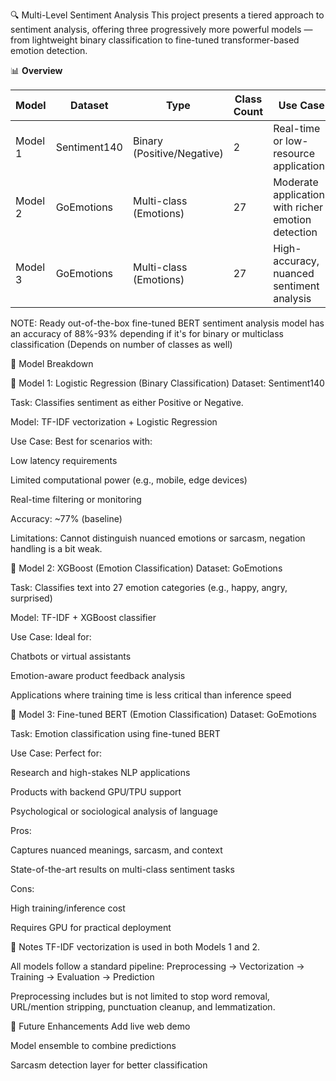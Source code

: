 🔍 Multi-Level Sentiment Analysis
This project presents a tiered approach to sentiment analysis, offering three progressively more powerful models — from lightweight binary classification to fine-tuned transformer-based emotion detection.

📊 **Overview**

| Model    | Dataset      | Type                         | Class Count | Use Case                                             | Accuracy | Computational Cost |
|----------|--------------|------------------------------|--------------|------------------------------------------------------|----------|---------------------|
| Model 1  | Sentiment140 | Binary (Positive/Negative)   | 2            | Real-time or low-resource applications               | ~79%     | 🟢 Low              |
| Model 2  | GoEmotions   | Multi-class (Emotions)       | 27           | Moderate applications with richer emotion detection  | ~43%     | 🟡 Low to Medium    |
| Model 3  | GoEmotions   | Multi-class (Emotions)       | 27           | High-accuracy, nuanced sentiment analysis            | ~92%     | 🔴 High             |


NOTE: Ready out-of-the-box fine-tuned BERT sentiment analysis model has an accuracy of 88%-93% depending if it's for binary or multiclass classification (Depends on number of classes as well) 

🧠 Model Breakdown


🔹 Model 1: Logistic Regression (Binary Classification)
Dataset: Sentiment140

Task: Classifies sentiment as either Positive or Negative.

Model: TF-IDF vectorization + Logistic Regression

Use Case: Best for scenarios with:

Low latency requirements

Limited computational power (e.g., mobile, edge devices)

Real-time filtering or monitoring

Accuracy: ~77% (baseline)

Limitations: Cannot distinguish nuanced emotions or sarcasm, negation handling is a bit weak.



🔸 Model 2: XGBoost (Emotion Classification)
Dataset: GoEmotions

Task: Classifies text into 27 emotion categories (e.g., happy, angry, surprised)

Model: TF-IDF + XGBoost classifier

Use Case: Ideal for:

Chatbots or virtual assistants

Emotion-aware product feedback analysis

Applications where training time is less critical than inference speed




🔻 Model 3: Fine-tuned BERT (Emotion Classification)
Dataset: GoEmotions

Task: Emotion classification using fine-tuned BERT

Use Case: Perfect for:

Research and high-stakes NLP applications

Products with backend GPU/TPU support

Psychological or sociological analysis of language

Pros:

Captures nuanced meanings, sarcasm, and context

State-of-the-art results on multi-class sentiment tasks

Cons:

High training/inference cost

Requires GPU for practical deployment





📌 Notes
TF-IDF vectorization is used in both Models 1 and 2.

All models follow a standard pipeline: Preprocessing → Vectorization → Training → Evaluation → Prediction

Preprocessing includes but is not limited to stop word removal, URL/mention stripping, punctuation cleanup, and lemmatization.

🤖 Future Enhancements
Add live web demo

Model ensemble to combine predictions

Sarcasm detection layer for better classification
